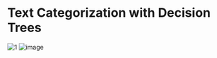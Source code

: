 # Text Categorization with Decision Trees

![1](https://user-images.githubusercontent.com/10762987/43935984-7e35f614-9c24-11e8-8880-c2744a3905bb.PNG)
![image](https://user-images.githubusercontent.com/10762987/43936013-9ec6c6ce-9c24-11e8-92f3-b1031cca266e.png)
